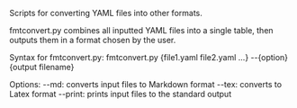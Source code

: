 Scripts for converting YAML files into other formats.

fmtconvert.py combines all inputted YAML files into a single table, then outputs them in a format chosen by the user.

Syntax for fmtconvert.py:
fmtconvert.py {file1.yaml file2.yaml ...} --{option} {output filename}

Options:
--md: converts input files to Markdown format
--tex: converts to Latex format
--print: prints input files to the standard output